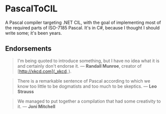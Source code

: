 PascalToCIL
======================================================================

A Pascal compiler targeting .NET CIL, with the goal of implementing
most of the required parts of ISO-7185 Pascal.  It's in C#, because I
thought I should write some; it's been years.

Endorsements
----------------------------------------------------------------------

>  I'm being quoted to introduce something, but I have no idea what it
>  is and certainly don't endorse it. — **Randall Munroe**, creator of
>  [http://xkcd.com](_xkcd_).

> There is a remarkable sentence of Pascal according to which we know
> too little to be dogmatists and too much to be skeptics.  — **Leo
> Strauss**

>   We managed to put together a compilation that had some creativity
>   to it. — **Joni Mitchell**
